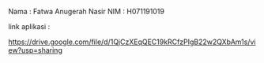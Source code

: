Nama : Fatwa Anugerah Nasir
NIM : H071191019

link aplikasi :

https://drive.google.com/file/d/1QjCzXEqQEC19kRCfzPIgB22w2QXbAm1s/view?usp=sharing
